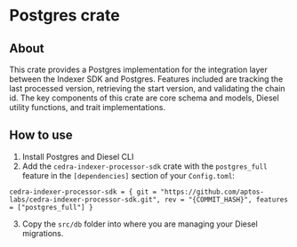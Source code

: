 # Postgres crate

## About 
This crate provides a Postgres implementation for the integration layer between the Indexer SDK and Postgres. Features included are tracking the last processed version, retrieving the start version, and validating the chain id. The key components of this crate are core schema and models, Diesel utility functions, and trait implementations. 

## How to use
1. Install Postgres and Diesel CLI
2. Add the `cedra-indexer-processor-sdk` crate with the `postgres_full` feature in the `[dependencies]` section of your `Config.toml`:
```
cedra-indexer-processor-sdk = { git = "https://github.com/aptos-labs/cedra-indexer-processor-sdk.git", rev = "{COMMIT_HASH}", features = ["postgres_full"] }
```
3. Copy the `src/db` folder into where you are managing your Diesel migrations.